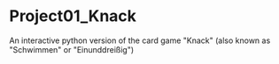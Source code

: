 # Project01_Knack
An interactive python version of the card game "Knack" (also known as "Schwimmen" or "Einunddreißig")
